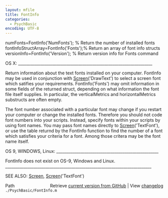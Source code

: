 ```yaml
---
layout: mfile
title: FontInfo
categories:
  - PsychBasic
encoding: UTF-8
---
```


numFonts=FontInfo\('NumFonts'\);        % Return the number of installed fonts
fontInfoStructArray=FontInfo\('Fonts'\);% Return an array of font info structs
versionInfo=FontInfo\('Version'\);      % Return version info for Fonts command

OS X: \_\_\_\_\_\_\_\_\_\_\_\_\_\_\_\_\_\_\_\_\_\_\_\_\_\_\_\_\_\_\_\_\_\_\_\_\_\_\_\_\_\_\_\_\_\_\_\_\_\_\_\_\_\_\_\_\_\_\_\_\_\_\_\_\_\_\_

Return information about the text fonts installed on your computer.
FontInfo may be used in conjunction with [Screen](/docs/Screen)\('DrawText'\) to select a
screen font which satifies your requirements.  FontInfo\('Fonts'\) may omit
information in some fields of the returned struct, depending on what
information the font file itself supplies.  In particular, the
verticalMetrics and horizontalMetrics substructs are often empty.

The font number associated with a particular font may change if you
restart your computer or change the installed fonts.  Therefore you
should not code font  numbers into your scripts.  Instead, specify fonts
within your scripts by using font names.  You may pass font names
directly to [Screen](/docs/Screen)\('TextFont'\), or use the table returnd by the FontInfo
function to find the number of a font which satisfies your criteria for a
font.  Among those critera may be the font name itself.

OS 9, WINDOWS, Linux: \_\_\_\_\_\_\_\_\_\_\_\_\_\_\_\_\_\_\_\_\_\_\_\_\_\_\_\_\_\_\_\_\_\_\_\_\_\_\_\_\_\_\_\_\_\_\_\_\_\_\_

FontInfo does not exist on OS-9, Windows and Linux.
\_\_\_\_\_\_\_\_\_\_\_\_\_\_\_\_\_\_\_\_\_\_\_\_\_\_\_\_\_\_\_\_\_\_\_\_\_\_\_\_\_\_\_\_\_\_\_\_\_\_\_\_\_\_\_\_\_\_\_\_\_\_\_\_\_\_\_\_\_\_\_\_\_

SEE ALSO: [Screen](/docs/Screen), [Screen](/docs/Screen)\('TextFont'\)


<div class="code_header" style="text-align:right;">
  <span style="float:left;">Path&nbsp;&nbsp;</span> <span class="counter">Retrieve <a href=
  "https://raw.github.com/Psychtoolbox-3/Psychtoolbox-3/beta/./PsychBasic/FontInfo.m">current version from GitHub</a> | View <a href=
  "https://github.com/Psychtoolbox-3/Psychtoolbox-3/commits/beta/./PsychBasic/FontInfo.m">changelog</a></span>
</div>
<div class="code">
  <code>./PsychBasic/FontInfo.m</code>
</div>

